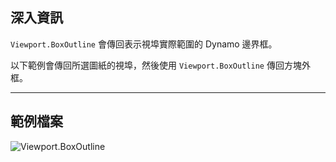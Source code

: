 ## 深入資訊
`Viewport.BoxOutline` 會傳回表示視埠實際範圍的 Dynamo 邊界框。

以下範例會傳回所選圖紙的視埠，然後使用 `Viewport.BoxOutline` 傳回方塊外框。
___
## 範例檔案

![Viewport.BoxOutline](./Revit.Elements.Viewport.BoxOutline_img.jpg)
